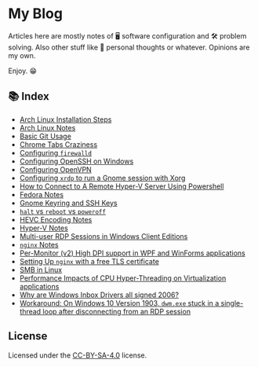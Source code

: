 # My Blog
Articles here are mostly notes of 🖥 software configuration and 🛠 problem solving. Also other stuff like 💖 personal thoughts or whatever. Opinions are my own.

Enjoy. 😁

## 📚 Index
* [Arch Linux Installation Steps](Arch_Linux_Installation_Steps.md)
* [Arch Linux Notes](Arch_Linux_notes.md)
* [Basic Git Usage](Basic_Git_Usage.md)
* [Chrome Tabs Craziness](Chrome_Tabs_Craziness.md)
* [Configuring `firewalld`](firewalld_configuration.md)
* [Configuring OpenSSH on Windows](Configure_openSSH_on_Windows.md)
* [Configuring OpenVPN](OpenVPN_configuration.md)
* [Configuring `xrdp` to run a Gnome session with Xorg](xrdp_configuration.md)
* [How to Connect to A Remote Hyper-V Server Using Powershell](Connect_to_A_Remote_Hyper-V_Server_Using_Powershell)
* [Fedora Notes](Fedora_Notes.md)
* [Gnome Keyring and SSH Keys](Gnome_Keyring_and_SSH_keys.md)
* [`halt` vs `reboot` vs `poweroff`](halt_reboot_poweroff.md)
* [HEVC Encoding Notes](HEVC_encoding_notes.md)
* [Hyper-V Notes](Hyper-V_Notes.md)
* [Multi-user RDP Sessions in Windows Client Editions](Multi-user_RDP_Sessions_in_client_Windows.md)
* [`nginx` Notes](nginx_notes.md)
* [Per-Monitor (v2) High DPI support in WPF and WinForms applications](PerMonitor_HiDPI_WPF_WinForms.md)
* [Setting Up `nginx` with a free TLS certificate](nginx_setting_up.md)
* [SMB in Linux](SMB_linux.md)
* [Performance Impacts of CPU Hyper-Threading on Virtualization applications](Virtualization_Hyper-Threading.md)
* [Why are Windows Inbox Drivers all signed 2006?](Windows_Inbox_Driver_2006.md)
* [Workaround: On Windows 10 Version 1903, `dwm.exe` stuck in a single-thread loop after disconnecting from an RDP session](Workaround_Win_1903_dwm_loop_RDP.md)

## License
Licensed under the [CC-BY-SA-4.0](LICENSE) license.